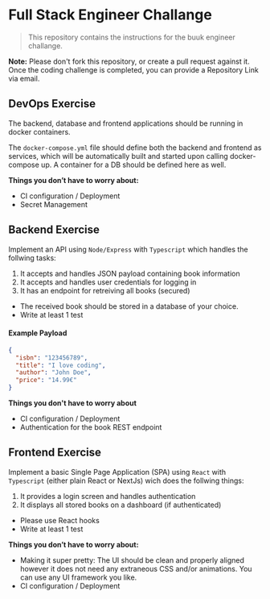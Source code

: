 # Full Stack Engineer Challange

> This repository contains the instructions for the buuk engineer challange.

**Note:** Please don't fork this repository, or create a pull request against it. Once the coding challenge is completed, you can provide a Repository Link via email.

## DevOps Exercise
The backend, database and frontend applications should be running in docker containers.

The `docker-compose.yml` file should define both the backend and frontend as services, which will be automatically built and started upon calling docker-compose up. A container for a DB should be defined here as well.

**Things you don’t have to worry about:**
- CI configuration / Deployment
- Secret Management

## Backend Exercise
Implement an API using `Node/Express` with `Typescript` which handles the follwing tasks:
1. It accepts and handles JSON payload containing book information
2. It accepts and handles user credentials for logging in
3. It has an endpoint for retreiving all books (secured)

- The received book should be stored in a database of your choice.
- Write at least 1 test

#### Example Payload
```json
{
  "isbn": "123456789",
  "title": "I love coding",
  "author": "John Doe",
  "price": "14.99€"
}
```

**Things you don't have to worry about**
- CI configuration / Deployment
- Authentication for the book REST endpoint

## Frontend Exercise
Implement a basic Single Page Application (SPA) using `React` with `Typescript` (either plain React or NextJs) wich does the follwing things:
1. It provides a login screen and handles authentication
2. It displays all stored books on a dashboard (if authenticated)

- Please use React hooks
- Write at least 1 test

**Things you don’t have to worry about:**
- Making it super pretty: The UI should be clean and properly aligned however it does not need any extraneous CSS and/or animations. You can use any UI framework you like.
- CI configuration / Deployment
